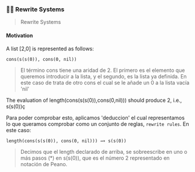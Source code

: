### 👨‍🏫 Rewrite Systems
> Rewrite Systems

#### Motivation

A list [2,0] is represented as follows:

```
cons(s(s(0)), cons(0, nil))

```
> El término cons tiene una aridad de 2. El primero es el elemento que queremos introducir a la lista, y el segundo, es la lista ya definida. En este caso de trata de otro cons el cual se le añade un 0 a la lista vacía 'nil'

The evaluation of length(cons(s(s(0)),cons(0,nil))) should produce 2, i.e., s(s(0))ç

Para poder comprobar esto, aplicamos 'deduccion' el cual representamos lo que queramos comprobar como un conjunto de reglas, `rewrite rules`. En este caso:

```
length(cons(s(s(0)), cons(0, nil))) →∗ s(s(0))
``` 

> Decimos que el length declarado de arriba, se sobreescribe en uno o más pasos (*) en s(s(0)), que es el número 2 representado en notación de Peano.



